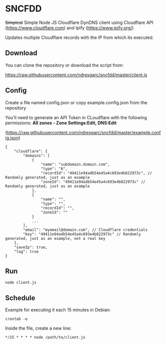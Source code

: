 # SNCFDD

~~Simplest~~ Simple Node JS Cloudflare DynDNS client using Cloudflare API (https://www.cloudflare.com) and Ipify (https://www.ipify.org/)

Updates multiple Cloudflare records with the IP from which its executed.


## Download

You can clone the repository or download the script from:

https://raw.githubusercontent.com/ndresgarc/sncfdd/master/client.js


## Config

Create a file named config.json or copy example.config.json from the repository

You'll need to generate an API Token in CLoudflare with the following permissions: **All zones - Zone Settings:Edit, DNS:Edit**

(https://raw.githubusercontent.com/ndresgarc/sncfdd/master/example.config.json)

```
{
	"cloudflare": {
		"domains": [
			{
				"name": "subdomain.domain.com",
				"type": "A",
				"recordId": "49411e94adb54e45a4c693e4b822973c", // Randomly generated, just as an example
				"zoneId": "49411e94adb54e45a4c693e4b822973c" // Randomly generated, just as an example
			},
			{
				"name": "",
				"type": "",
				"recordId": "",
				"zoneId": ""
			}
			...
		],
		"email": "myemail@domain.com", // Cloudflare credentials
		"key": "49411e94adb54e45a4c693e4b822973c" // Randomly generated, just as an example, not a real key
	},
	"saveIp": true,
	"log": true
}
```

## Run

```
node client.js
```


## Schedule

Example for executing it each 15 minutes in Debian:

```
crontab -e
```

Inside the file, create a new line:

```
*/15 * * * * node /path/to/client.js
```